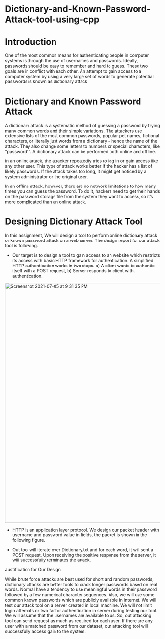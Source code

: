 # Dictionary-and-Known-Password-Attack-tool-using-cpp

# Introduction

One of the most common means for authenticating people in computer systems is through the use of usernames and passwords. Ideally, passwords should be easy to remember and hard to guess. These two goals are in conflict with each other. An attempt to gain access to a computer system by using a very large set of words to generate potential passwords is known as dictionary attack

# Dictionary and Known Password Attack

A dictionary attack is a systematic method of guessing a password by trying many common words and their simple variations. The attackers use extensive lists of the most common passwords, popular pet names, fictional characters, or literally just words from a dictionary – hence the name of the attack. They also change some letters to numbers or special characters, like “password1”. A dictionary attack can be performed both online and offline.

In an online attack, the attacker repeatedly tries to log in or gain access like any other user. This type of attack works better if the hacker has a list of likely passwords. If the attack takes too long, it might get noticed by a system administrator or the original user.

In an offline attack, however, there are no network limitations to how many times you can guess the password. To do it, hackers need to get their hands on the password storage file from the system they want to access, so it’s more complicated than an online attack.

# Designing Dictionary Attack Tool

In this assignment, We will design a tool to perform online dictionary attack or known password attack on a web server. The design report for our attack tool is following.

- Our target is to design a tool to gain access to an website which restricts its access with basic HTTP framework for authentication. A simplified HTTP authentication works in two steps. a) A client wants to authentic itself with a POST request, b) Server responds to client with. authentication.

<img width="782" alt="Screenshot 2021-07-05 at 9 31 35 PM" src="https://user-images.githubusercontent.com/32927745/124494234-67dad080-ddd8-11eb-87d9-7c302b4ca647.png">



- HTTP is an application layer protocol. We design our packet header with username and password value in fields, the packet is shown in the following figure.

- Out tool will iterate over Dictionary.txt and for each word, it will sent a POST request. Upon receiving the positive response from the server, it will successfully terminates the attack.





Justification for Our Design 

While brute force attacks are best used for short and random passwords, dictionary attacks are better tools to crack longer passwords based on real words. Normal have a tendency to use meaningful words in their password followed by a few numerical character sequences. Also, we will use some common known passwords which are publicly available in internet. We will test our attack tool on a server created in local machine. We will not limit login attempts or two factor authentication in server during testing our tool. We will assume that the usernames are available to us.
 So, out attacking tool can send request as much as required for each user. If there are any user with a matched password from our dataset, our attacking tool will successfully access gain to the system. 
